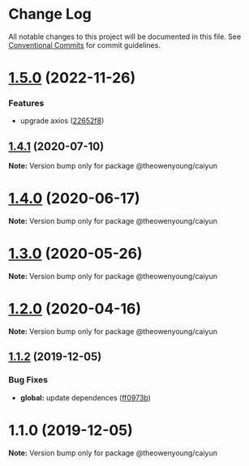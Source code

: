 # Change Log

All notable changes to this project will be documented in this file.
See [Conventional Commits](https://conventionalcommits.org) for commit guidelines.

# [1.5.0](https://github.com/OpenTranslate/OpenTranslate/compare/v1.4.1...v1.5.0) (2022-11-26)


### Features

* upgrade axios ([22652f8](https://github.com/OpenTranslate/OpenTranslate/commit/22652f8))





## [1.4.1](https://github.com/OpenTranslate/OpenTranslate/compare/v1.4.0...v1.4.1) (2020-07-10)

**Note:** Version bump only for package @theowenyoung/caiyun

# [1.4.0](https://github.com/OpenTranslate/OpenTranslate/compare/v1.3.0...v1.4.0) (2020-06-17)

**Note:** Version bump only for package @theowenyoung/caiyun

# [1.3.0](https://github.com/OpenTranslate/OpenTranslate/compare/v1.2.0...v1.3.0) (2020-05-26)

**Note:** Version bump only for package @theowenyoung/caiyun

# [1.2.0](https://github.com/OpenTranslate/OpenTranslate/compare/v1.1.2...v1.2.0) (2020-04-16)

**Note:** Version bump only for package @theowenyoung/caiyun

## [1.1.2](https://github.com/OpenTranslate/OpenTranslate/compare/v1.1.1...v1.1.2) (2019-12-05)

### Bug Fixes

- **global:** update dependences ([ff0973b](https://github.com/OpenTranslate/OpenTranslate/commit/ff0973b))

# 1.1.0 (2019-12-05)

**Note:** Version bump only for package @theowenyoung/caiyun
